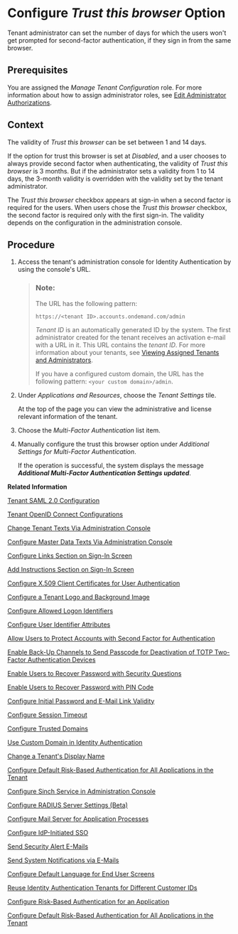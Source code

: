 <!-- loio5b8377e3a80941bfa3b475a0c715be43 -->

# Configure *Trust this browser* Option

Tenant administrator can set the number of days for which the users won't get prompted for second-factor authentication, if they sign in from the same browser.



<a name="loio5b8377e3a80941bfa3b475a0c715be43__prereq_v3j_xzf_ppb"/>

## Prerequisites

You are assigned the *Manage Tenant Configuration* role. For more information about how to assign administrator roles, see [Edit Administrator Authorizations](edit-administrator-authorizations-86ee374.md).



## Context

The validity of *Trust this browser* can be set between 1 and 14 days.

If the option for trust this browser is set at *Disabled*, and a user chooses to always provide second factor when authenticating, the validity of *Trust this browser* is 3 months. But if the administrator sets a validity from 1 to 14 days, the 3-month validity is overridden with the validity set by the tenant administrator.

The *Trust this browser* checkbox appears at sign-in when a second factor is required for the users. When users chose the *Trust this browser* checkbox, the second factor is required only with the first sign-in. The validity depends on the configuration in the administration console.



## Procedure

1.  Access the tenant's administration console for Identity Authentication by using the console's URL.

    > ### Note:  
    > The URL has the following pattern:
    > 
    > `https://<tenant ID>.accounts.ondemand.com/admin`
    > 
    > *Tenant ID* is an automatically generated ID by the system. The first administrator created for the tenant receives an activation e-mail with a URL in it. This URL contains the *tenant ID*. For more information about your tenants, see [Viewing Assigned Tenants and Administrators](../viewing-assigned-tenants-and-administrators-f56e6f2.md).
    > 
    > If you have a configured custom domain, the URL has the following pattern: `<your custom domain>/admin`.

2.  Under *Applications and Resources*, choose the *Tenant Settings* tile.

    At the top of the page you can view the administrative and license relevant information of the tenant.

3.  Choose the *Multi-Factor Authentication* list item.

4.  Manually configure the trust this browser option under *Additional Settings for Multi-Factor Authentication*.

    If the operation is successful, the system displays the message ***Additional Multi-Factor Authentication Settings updated***.


**Related Information**  


[Tenant SAML 2.0 Configuration](tenant-saml-2-0-configuration-e81a19b.md "You as a tenant administrator can view and download the tenant SAML 2.0 metadata. You can also change the name format and update your certificate used by the identity provider to digitally sign the messages for the applications.")

[Tenant OpenID Connect Configurations](tenant-openid-connect-configurations-3d6abcc.md "You as a tenant administrator can view and configure the tenant OpenID Connect configurations.")

[Change Tenant Texts Via Administration Console](change-tenant-texts-via-administration-console-c24b1d0.md "The change tenant texts option can be used to change the predefined texts and messages for end-user screens available per tenant in Identity Authentication via the administration console.")

[Configure Master Data Texts Via Administration Console](configure-master-data-texts-via-administration-console-c068ac9.md "The master data texts option can be used to configure the predefined master data for each resource in Identity Authentication via the administration console.")

[Configure Links Section on Sign-In Screen](configure-links-section-on-sign-in-screen-060c032.md "You can configure links to appear on the sign-in screen of your applications.")

[Add Instructions Section on Sign-In Screen](add-instructions-section-on-sign-in-screen-c9e717e.md "You can customize the sign-in sscreen of the Horizon theme with instructions for the user.")

[Configure X.509 Client Certificates for User Authentication](configure-x-509-client-certificates-for-user-authentication-52c7dcb.md "Tenant administrators can configure X.509 client certificates for user authentication as an alternative to authenticating with a user name and a password.")

[Configure a Tenant Logo and Background Image](configure-a-tenant-logo-and-background-image-8742046.md "You can configure a custom global logo and, or a background image on the forms for sign-in in, registration, upgrade, password update, and account activation for all applications in a tenant.")

[Configure Allowed Logon Identifiers](configure-allowed-logon-identifiers-3adf1ff.md "Tenant administrators can choose the allowed logon identifiers for the users.")

[Configure User Identifier Attributes](configure-user-identifier-attributes-8b9fa88.md "Tenant administrators can configure user identifier attributes as required and unique for the tenant.")

[Allow Users to Protect Accounts with Second Factor for Authentication](allow-users-to-protect-accounts-with-second-factor-for-authentication-d9cbb6d.md "Tenant administrator can allow users to decide whether to protect their own accounts with second factor for authentication or not.")

[Enable Back-Up Channels to Send Passcode for Deactivation of TOTP Two-Factor Authentication Devices](enable-back-up-channels-to-send-passcode-for-deactivation-of-totp-two-factor-authenticati-782935e.md "Tenant administrator can configure back-up channels to send TOTP deactivation passcodes to the user.")

[Enable Users to Recover Password with Security Questions](enable-users-to-recover-password-with-security-questions-d9ae898.md "Users can choose to answer security questions to reset their password.")

[Enable Users to Recover Password with PIN Code](enable-users-to-recover-password-with-pin-code-046a235.md "Users can choose to provide PIN code to reset their password.")

[Configure Initial Password and E-Mail Link Validity](configure-initial-password-and-e-mail-link-validity-f8093f4.md "As a tenant administrator, you can configure the validity of the initial password and link sent to a user in the various application processes.")

[Configure Session Timeout](configure-session-timeout-5ca23e4.md "As a tenant administrator, you can configure when the session, created at the Identity Authentication tenant, expires.")

[Configure Trusted Domains](configure-trusted-domains-08fa1fe.md "Service providers that delegate authentication to Identity Authentication can protect their applications when using embedded frames, also called overlays, or when allowing user self-registration.")

[Use Custom Domain in Identity Authentication](use-custom-domain-in-identity-authentication-c4db840.md "Identity Authentication allows you to use a custom domain that is different from the default one (<tenant ID>.accounts.ondemand.com) - for example www.mytenant.com.")

[Change a Tenant's Display Name](change-a-tenant-s-display-name-a513c91.md "You can configure the tenant's name from the administration console for Identity Authentication.")

[Configure Default Risk-Based Authentication for All Applications in the Tenant](configure-default-risk-based-authentication-for-all-applications-in-the-tenant-1aab51a.md#loio1aab51ae62b94f79b4c6dac7a00857c2 "You can define rules for authentication according to different risk factors and apply actions like Allow, Deny, and Two-Factor Authentication for all applications in a tenant.")

[Configure Sinch Service in Administration Console](configure-sinch-service-in-administration-console-3fdc9e1.md "Configure Sinch Service to enable Phone Verification via SMS or SMS Two-Factor Authentication in the administration console.")

[Configure RADIUS Server Settings \(Beta\)](configure-radius-server-settings-beta-03043ae.md "Configure Remote Authentication Dial-In User Service (RADIUS) server settings in the administration console for Identity Authentication.")

[Configure Mail Server for Application Processes](configure-mail-server-for-application-processes-ccc7ba1.md "Configure mail server for the e-mails sent to the end users in the different application processes.")

[Configure IdP-Initiated SSO](configure-idp-initiated-sso-5d59caa.md)

[Send Security Alert E-Mails](send-security-alert-e-mails-c977464.md "Send security alert e-mails to end-users or administrators when changes in their accounts are made.")

[Send System Notifications via E-Mails](send-system-notifications-via-e-mails-aa04a8b.md "You can configure the administration console to send e-mails with information about expiring certificates, system notifications and new administrators to specific e-mail addresses or to the e-mails of all administrators.")

[Configure Default Language for End User Screens](configure-default-language-for-end-user-screens-2cb73c3.md "Select the language that the end user screen uses if the language of the browser isn’t in the list of supported languages.")

[Reuse Identity Authentication Tenants for Different Customer IDs](reuse-identity-authentication-tenants-for-different-customer-ids-ebd0258.md "You as a tenant administrator can reuse an existing tenant for configurations and automated subscriptions.")

[Configure Risk-Based Authentication for an Application](configure-risk-based-authentication-for-an-application-bc52fbf.md#loiobc52fbf3d59447bbb6aa22f80d8b6056 "You can define rules for authentication according to different risk factors and apply actions like Allow, Deny, and Two-Factor Authentication.")

[Configure Default Risk-Based Authentication for All Applications in the Tenant](configure-default-risk-based-authentication-for-all-applications-in-the-tenant-1aab51a.md#loio1aab51ae62b94f79b4c6dac7a00857c2 "You can define rules for authentication according to different risk factors and apply actions like Allow, Deny, and Two-Factor Authentication for all applications in a tenant.")

